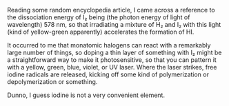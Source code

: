 Reading some random encyclopedia article, I came across a reference to
the dissociation energy of I₂ being (the photon energy of light of
wavelength) 578 nm, so that irradiating a mixture of H₂ and I₂ with
this light (kind of yellow-green apparently) accelerates the formation
of HI.

It occurred to me that monatomic halogens can react with a remarkably
large number of things, so doping a thin layer of something with I₂
might be a straightforward way to make it photosensitive, so that you
can pattern it with a yellow, green, blue, violet, or UV laser.  Where
the laser strikes, free iodine radicals are released, kicking off some
kind of polymerization or depolymerization or something.

Dunno, I guess iodine is not a very convenient element.
